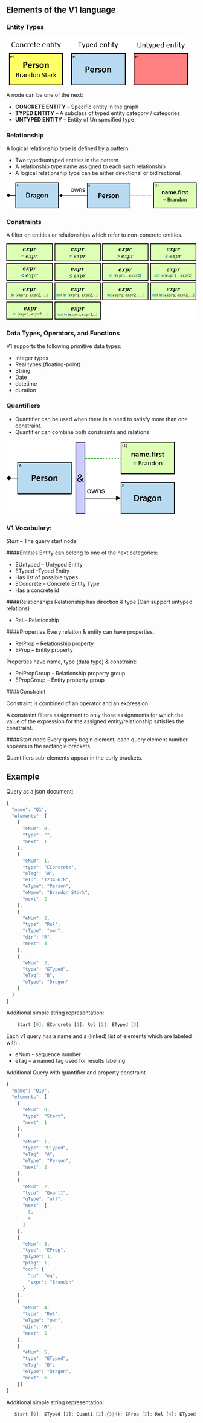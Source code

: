 Elements of the V1 language
-------------

### Entity Types
![Entity](https://raw.githubusercontent.com/LiorKogan/V1/master/Pictures/BB01.png)

A node can be one of the next:

* **CONCRETE ENTITY** – Specific entity in the graph
* **TYPED ENTITY** – A subclass of typed entity category / categories
* **UNTYPED ENTITY** – Entity of Un specified type

### Relationship

A logical relationship type is defined by a pattern:

* Two typed/untyped entities in the pattern
* A relationship type name assigned to each such relationship
* A logical relationship type can be either directional or bidirectional.

![](https://raw.githubusercontent.com/LiorKogan/V1/master/Pictures/Q003-1.png)

### Constraints
A filter on entities or relationships which refer to non-concrete entities.

![](https://raw.githubusercontent.com/LiorKogan/V1/master/Pictures/BB09-01.png)


### Data Types, Operators, and Functions
V1 supports the following primitive data types:

* Integer types
* Real types (floating-point)
* String
* Date
* datetime
* duration

### Quantifiers

* Quantifier can be used when there is a need to satisfy more than one constraint.
* Quantifier can combine both constraints and relations

![](https://raw.githubusercontent.com/LiorKogan/V1/master/Pictures/Q003-2.png)

### V1 Vocabulary:
_Start_ – The query start node

####Entities
Entity can belong to one of the next categories:	

* EUntyped – Untyped Entity
* ETyped –Typed Entity
* Has list of possible types
* EConcrete – Concrete Entity Type
* Has a concrete id

####Relationships
Relationship has direction & type (Can support untyped relations)

* Rel – Relationship

####Properties
Every relation & entity can have properties.

* RelProp – Relationship property
* EProp – Entity property

Properties have name, type (data type) & constraint:

* RelPropGroup – Relationship property group
* EPropGroup – Entity property group

####Constraint

Constraint is combined of an operator and an expression.

A constraint filters assignment to only those assignments for which the value of the expression for the assigned entity/relationship satisfies the constraint.

####Start node
 Every query begin element, each query element number appears in the rectangle brackets.
 
 Quantifiers sub-elements appear in the curly brackets.

Example
-------

Query as a json document:

```javascript
{
  "name": "Q1",
  "elements": [
    {
      "eNum": 0,
      "type": "",
      "next": 1
    },
    {
      "eNum": 1,
      "type": "EConcrete",
      "eTag": "A",
      "eID": "12345678",
      "eType": "Person",
      "eName": "Brandon Stark",
      "next": 2
    },
    {
      "eNum": 2,
      "type": "Rel",
      "rType": "own",
      "dir": "R",
      "next": 3
    },
    {
      "eNum": 3,
      "type": "ETyped",
      "eTag": "B",
      "eType": "Dragon"
    }
  ]
}
```

Additional simple string representation:
```javascript
    Start [0]: EConcrete [1]: Rel [2]: ETyped [3]
```
Each v1 query has a name and a (linked) list of elements which are labeled with :
* eNum - sequence number
* eTag – a named tag used for results labeling


Additional Query with quantifier and property constraint 
```javascript
{
  "name": "Q10",
  "elements": [
    {
      "eNum": 0,
      "type": "Start",
      "next": 1
    },
    {
      "eNum": 1,
      "type": "ETyped",
      "eTag": "A",
      "eType": "Person",
      "next": 2
    },
    {
      "eNum": 2,
      "type": "Quant1",
      "qType": "all",
      "next": [
        3,
        4
      ]
    },
    {
      "eNum": 3,
      "type": "EProp",
      "pType": 1,
      "pTag": 1,
      "con": {
        "op": "eq",
        "expr": "Brandon"
      }
    },
    {
      "eNum": 4,
      "type": "Rel",
      "eType": "own",
      "dir": "R",
      "next": 5
    },
    {
      "eNum": 5,
      "type": "ETyped",
      "eTag": "B",
      "eType": "Dragon",
      "next": 6
    }]
}
```
Additional simple string representation:

```javascript
   Start [0]: ETyped [1]: Quant1 [2]:{3|4}: EProp [3]: Rel [4]: ETyped [5]
```
